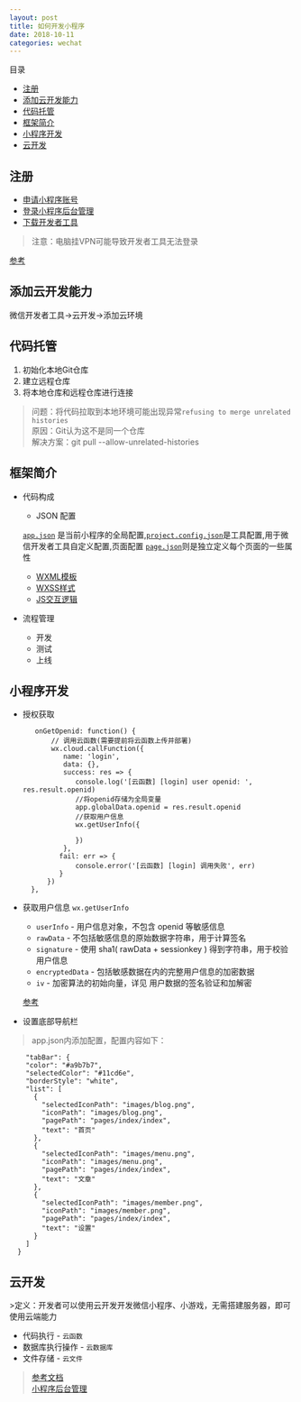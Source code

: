 ```yaml
---
layout: post
title: 如何开发小程序
date: 2018-10-11
categories: wechat
---
```


目录

* [注册](#注册)
* [添加云开发能力](#添加云开发能力)
* [代码托管](#代码托管)
* [框架简介](#框架简介)
* [小程序开发](#小程序开发)
* [云开发](#云开发)

<h2 id="注册">注册</h2>

* [申请小程序账号](https://mp.weixin.qq.com/wxopen/waregister?action=step1)
* [登录小程序后台管理](https://mp.weixin.qq.com)
* [下载开发者工具](https://developers.weixin.qq.com/miniprogram/dev/devtools/download.html?t=18101214)

>注意：电脑挂VPN可能导致开发者工具无法登录

[参考](https://developers.weixin.qq.com/miniprogram/dev/)

<h2 id="添加云开发能力">添加云开发能力</h2>

微信开发者工具->云开发->添加云环境

<h2 id="代码托管">代码托管</h2>

1. 初始化本地Git仓库
2. 建立远程仓库
3. 将本地仓库和远程仓库进行连接

>问题：将代码拉取到本地环境可能出现异常`refusing to merge unrelated histories`<br>
>原因：Git认为这不是同一个仓库<br>
>解决方案：git pull --allow-unrelated-histories<br>

<h2 id="框架简介">框架简介</h2>

* 代码构成
  * JSON 配置
  
  [`app.json`](https://developers.weixin.qq.com/miniprogram/dev/framework/config.html) 是当前小程序的全局配置,[`project.config.json`](https://developers.weixin.qq.com/miniprogram/dev/devtools/projectconfig.html)是工具配置,用于微信开发者工具自定义配置,页面配置 [`page.json`](https://developers.weixin.qq.com/miniprogram/dev/framework/config.html#页面配置)则是独立定义每个页面的一些属性
  
  * [WXML模板](https://developers.weixin.qq.com/miniprogram/dev/framework/view/wxml/index.html)
  * [WXSS样式](https://developers.weixin.qq.com/miniprogram/dev/framework/view/wxss.html)
  * [JS交互逻辑](https://developers.weixin.qq.com/miniprogram/dev/framework/view/wxml/event.html)
  
* 流程管理
  * 开发
  * 测试
  * 上线
  
<h2 id="小程序开发">小程序开发</h2>

* 授权获取

         onGetOpenid: function() {
	         // 调用云函数(需要提前将云函数上传并部署)
	         wx.cloud.callFunction({
	            name: 'login',
	            data: {},
	            success: res => {
	               console.log('[云函数] [login] user openid: ', res.result.openid)
	               //将openid存储为全局变量
	               app.globalData.openid = res.result.openid
	               //获取用户信息
	               wx.getUserInfo({
	          
	               })
	            },
	           fail: err => {
	               console.error('[云函数] [login] 调用失败', err)
	           }
	        })
        },
  
* 获取用户信息 `wx.getUserInfo` 
  * `userInfo` - 用户信息对象，不包含 openid 等敏感信息 
  * `rawData` - 不包括敏感信息的原始数据字符串，用于计算签名 
  * `signature` - 使用 sha1( rawData + sessionkey ) 得到字符串，用于校验用户信息
  * `encryptedData` - 包括敏感数据在内的完整用户信息的加密数据
  * `iv` - 加密算法的初始向量，详见 用户数据的签名验证和加解密
  
  [参考](https://developers.weixin.qq.com/miniprogram/dev/api/open-api/user-info/wx.getUserInfo.html)
  
* 设置底部导航栏
>app.json内添加配置，配置内容如下：

	    "tabBar": {
	    "color": "#a9b7b7",
	    "selectedColor": "#11cd6e",
	    "borderStyle": "white",
	    "list": [
	      {
	        "selectedIconPath": "images/blog.png",
	        "iconPath": "images/blog.png",
	        "pagePath": "pages/index/index",
	        "text": "首页"
	      },
	      {
	        "selectedIconPath": "images/menu.png",
	        "iconPath": "images/menu.png",
	        "pagePath": "pages/index/index",
	        "text": "文章"
	      },
	      {
	        "selectedIconPath": "images/member.png",
	        "iconPath": "images/member.png",
	        "pagePath": "pages/index/index",
	        "text": "设置"
	      }
	    ]
	  }  

<h2 id="云开发">云开发</h2>
>定义：开发者可以使用云开发开发微信小程序、小游戏，无需搭建服务器，即可使用云端能力

* 代码执行 - `云函数`
* 数据库执行操作 - `云数据库`
* 文件存储 - `云文件`

>[参考文档](https://developers.weixin.qq.com/)<br>
>[小程序后台管理](https://mp.weixin.qq.com)<br>
